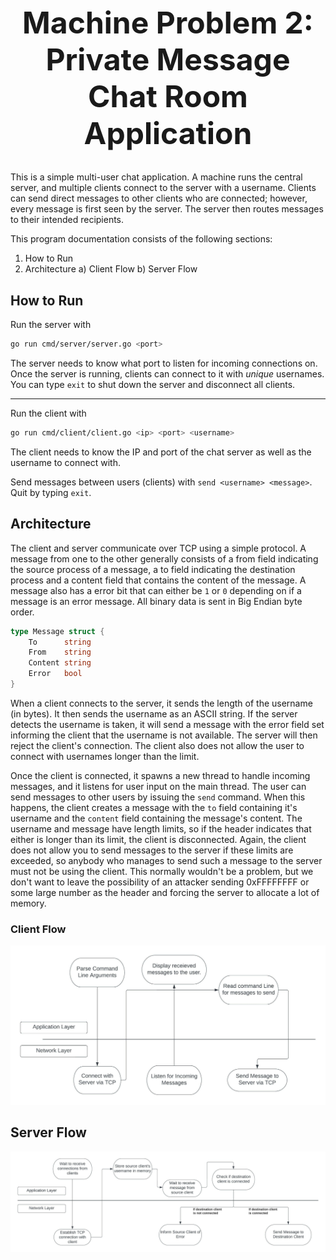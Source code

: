 <h1 style="text-align: center; font-size: 3rem;">Machine Problem 2: Private Message Chat Room Application</h1>

This is a simple multi-user chat application. A machine runs the central server, and multiple clients connect to the server with a username. Clients can send direct messages to other clients who are connected; however, every message is first seen by the server. The server then routes messages to their intended recipients.

This program documentation consists of the following sections:

1. How to Run
2. Architecture 
  a) Client Flow 
  b) Server Flow

##  How to Run 

Run the server with

```sh
go run cmd/server/server.go <port>
```

The server needs to know what port to listen for incoming connections on. Once the server is running, clients can connect to it with _unique_ usernames. You can type `exit` to shut down the server and disconnect all clients.

<hr>

Run the client with

```sh
go run cmd/client/client.go <ip> <port> <username>
```

The client needs to know the IP and port of the chat server as well as the username to connect with. 

Send messages between users (clients) with `send <username> <message>`. Quit by typing `exit`.

##  Architecture

The client and server communicate over TCP using a simple protocol. A message from one to the other generally consists of a from field indicating the source process of a message, a to field indicating the destination process and a content field that contains the content of the message. A message also has a error bit that can either be `1` or `0` depending on if a message is an error message. All binary data is sent in Big Endian byte order.

```go
type Message struct {
	To      string
	From    string
	Content string
	Error   bool
}
```

When a client connects to the server, it sends the length of the username (in bytes). It then sends the username as an ASCII string. If the server detects the username is taken, it will send a message with the error field set informing the client that the username is not available. The server will then reject the client's connection. The client also does not allow the user to connect with usernames longer than the limit.

Once the client is connected, it spawns a new thread to handle incoming messages, and it listens for user input on the main thread. The user can send messages to other users by issuing the `send` command. When this happens, the client creates a message with the `to` field containing it's username and the  `content` field containing the message's content. The username and message have length limits, so if the header indicates that either is longer than its limit, the client is disconnected. Again, the client does not allow you to send messages to the server if these limits are exceeded, so anybody who manages to send such a message to the server must not be using the client. This normally wouldn't be a problem, but we don't want to leave the possibility of an attacker sending 0xFFFFFFFF or some large number as the header and forcing the server to allocate a lot of memory.

### Client Flow

![Client](assets/client.jpeg)

## Server Flow
<img src="assets/server.jpeg" alt="server" width="1200"/>

